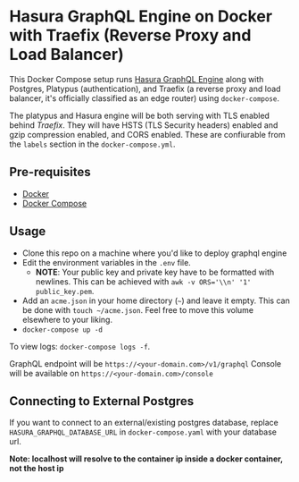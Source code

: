 # Hasura GraphQL Engine on Docker with Traefix (Reverse Proxy and Load Balancer)

This Docker Compose setup runs [Hasura GraphQL Engine](https://github.com/hasura/graphql-engine) along with Postgres, Platypus (authentication), and Traefix (a reverse proxy and load balancer, it's officially classified as an edge router) using `docker-compose`.

The platypus and Hasura engine will be both serving with TLS enabled behind _Traefix_. They will have HSTS (TLS Security headers) enabled and gzip compression enabled, and CORS enabled. These are confiurable from the `labels` section in the `docker-compose.yml`.

## Pre-requisites

- [Docker](https://docs.docker.com/install/)
- [Docker Compose](https://docs.docker.com/compose/install/)

## Usage

- Clone this repo on a machine where you'd like to deploy graphql engine
- Edit the environment variables in the `.env` file.
  - **NOTE**: Your public key and private key have to be formatted with newlines. This can be achieved with `awk -v ORS='\\n' '1' public_key.pem`.
- Add an `acme.json` in your home directory (`~`) and leave it empty. This can be done with `touch ~/acme.json`. Feel free to move this volume elsewhere to your liking.
- `docker-compose up -d`

To view logs: `docker-compose logs -f`.

GraphQL endpoint will be `https://<your-domain.com>/v1/graphql`
Console will be available on `https://<your-domain.com>/console`

## Connecting to External Postgres

If you want to connect to an external/existing postgres database, replace `HASURA_GRAPHQL_DATABASE_URL` in `docker-compose.yaml` with your database url.

**Note: localhost will resolve to the container ip inside a docker container, not the host ip**
